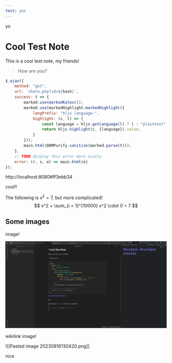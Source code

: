 ```yaml
---
test: yes
---
```


yo
# Cool Test Note

This is a cool test note, my friends!

> How are you?

```js
$.ajax({  
    method: "get",  
    url: `share.php?id=${hash}`,  
    success: t => {  
        marked.use(markedKatex());  
        marked.use(markedHighlight.markedHighlight({  
            langPrefix: "hljs language-",  
            highlight: (c, l) => {  
                const language = hljs.getLanguage(l) ? l : "plaintext";  
                return hljs.highlight(c, {language}).value;  
            }  
        }));  
        main.html(DOMPurify.sanitize(marked.parse(t)));  
    },  
    // TODO display this error more nicely  
    error: (r, s, e) => main.html(e)  
});
```
http://localhost:8080#ff3ebb34

cool!!

The following is $x^2 = 7$, but more complicated!
$$
x^2 + \sum_{i = 1}^{10000} x^2 \cdot 0 = 7
$$

## Some images

image!

![this is an image my friends, and this is my alt text](Obsidian_TtC7w4GA86.png)

wikilink image!

![[Pasted image 20230816130420.png]]

nice